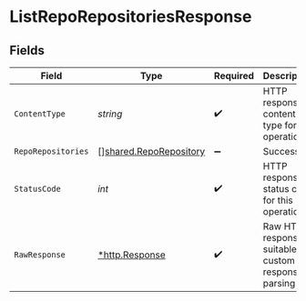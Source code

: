 # ListRepoRepositoriesResponse


## Fields

| Field                                                                   | Type                                                                    | Required                                                                | Description                                                             |
| ----------------------------------------------------------------------- | ----------------------------------------------------------------------- | ----------------------------------------------------------------------- | ----------------------------------------------------------------------- |
| `ContentType`                                                           | *string*                                                                | :heavy_check_mark:                                                      | HTTP response content type for this operation                           |
| `RepoRepositories`                                                      | [][shared.RepoRepository](../../../pkg/models/shared/reporepository.md) | :heavy_minus_sign:                                                      | Successful                                                              |
| `StatusCode`                                                            | *int*                                                                   | :heavy_check_mark:                                                      | HTTP response status code for this operation                            |
| `RawResponse`                                                           | [*http.Response](https://pkg.go.dev/net/http#Response)                  | :heavy_check_mark:                                                      | Raw HTTP response; suitable for custom response parsing                 |